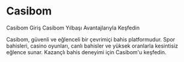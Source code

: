 # Casibom
Casibom Giriş Casibom Yılbaşı Avantajlarıyla Keşfedin

Casibom, güvenli ve eğlenceli bir çevrimiçi bahis platformudur. Spor bahisleri, casino oyunları, canlı bahisler ve yüksek oranlarla kesintisiz eğlence sunar. Kazançlı bahis deneyimi için Casibom'u keşfedin.
